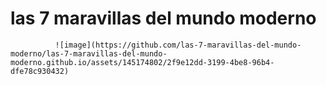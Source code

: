 # las 7 maravillas del mundo moderno

              ![image](https://github.com/las-7-maravillas-del-mundo-moderno/las-7-maravillas-del-mundo-moderno.github.io/assets/145174802/2f9e12dd-3199-4be8-96b4-dfe78c930432)
